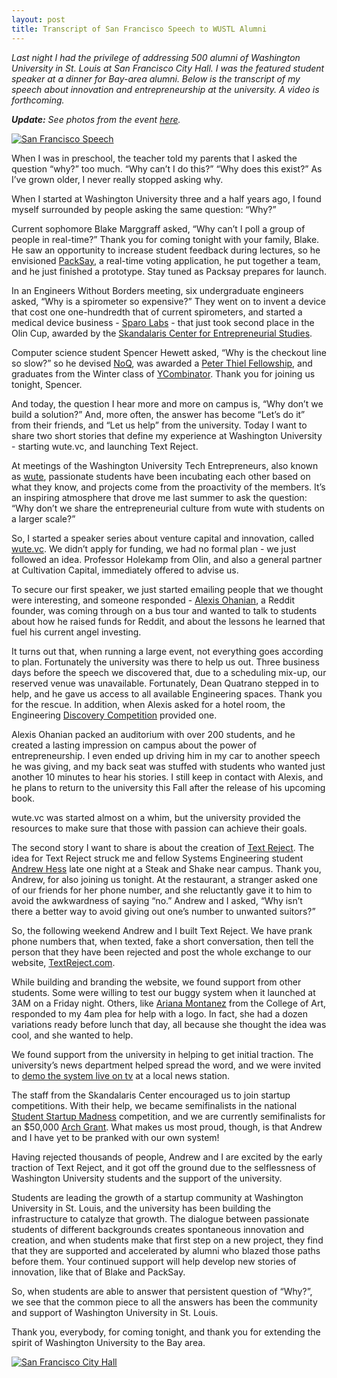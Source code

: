 ```yaml
---
layout: post
title: Transcript of San Francisco Speech to WUSTL Alumni
---
```


*Last night I had the privilege of addressing 500 alumni of Washington University in St. Louis at San Francisco City Hall. I was the featured student speaker at a dinner for Bay-area alumni. Below is the transcript of my speech about innovation and entrepreneurship at the university. A video is forthcoming.*

***Update:** See photos from the event [here](/san-francisco-speech-photos/).*


<a href="/images/sf_speech.jpg"><img src="/images/sf_speech_small.jpg" alt="San Francisco Speech"></a>


When I was in preschool, the teacher told my parents that I asked the question “why?” too much. “Why can’t I do this?” “Why does this exist?” As I’ve grown older, I never really stopped asking why. 

When I started at Washington University three and a half years ago, I found myself surrounded by people asking the same question: “Why?”

Current sophomore Blake Marggraff asked, “Why can’t I poll a group of people in real-time?” Thank you for coming tonight with your family, Blake. He saw an opportunity to increase student feedback during lectures, so he envisioned [PackSay](http://packsay.com), a real-time voting application, he put together a team, and he just finished a prototype. Stay tuned as Packsay prepares for launch.

In an Engineers Without Borders meeting, six undergraduate engineers asked, “Why is a spirometer so expensive?” They went on to invent a device that cost one one-hundredth that of current spirometers, and started a medical device business - [Sparo Labs](http://sparolabs.com) - that just took second place in the Olin Cup, awarded by the [Skandalaris Center for Entrepreneurial Studies](http://sc.wustl.edu). 

Computer science student Spencer Hewett asked, “Why is the checkout line so slow?” so he devised [NoQ](http://noq.io), was awarded a [Peter Thiel Fellowship](www.thielfellowship.org), and graduates from the Winter class of [YCombinator](http://ycombinator.com). Thank you for joining us tonight, Spencer.


And today, the question I hear more and more on campus is, “Why don’t we build a solution?” And, more often, the answer has become “Let’s do it” from their friends, and “Let us help” from the university. Today I want to share two short stories that define my experience at Washington University - starting wute.vc, and launching Text Reject. 

At meetings of the Washington University Tech Entrepreneurs, also known as [wute](http://wute.org), passionate students have been incubating each other based on what they know, and projects come from the proactivity of the members. It’s an inspiring atmosphere that drove me last summer to ask the question: “Why don’t we share the entrepreneurial culture from wute with students on a larger scale?”

So, I started a speaker series about venture capital and innovation, called [wute.vc](http//wute.vc). We didn’t apply for funding, we had no formal plan - we just followed an idea. Professor Holekamp from Olin, and also a general partner at Cultivation Capital, immediately offered to advise us. 

To secure our first speaker, we just started emailing people that we thought were interesting, and someone responded - [Alexis Ohanian](http://alexisohanian.com), a Reddit founder, was coming through on a bus tour and wanted to talk to students about how he raised funds for Reddit, and about the lessons he learned that fuel his current angel investing. 


It turns out that, when running a large event, not everything goes according to plan. Fortunately the university was there to help us out. Three business days before the speech we discovered that, due to a scheduling mix-up, our reserved venue was unavailable. Fortunately, Dean Quatrano stepped in to help, and he gave us access to all available Engineering spaces. Thank you for the rescue. In addition, when Alexis asked for a hotel room, the Engineering [Discovery Competition](http://engineering.wustl.edu/disc-comp.aspx) provided one. 

Alexis Ohanian packed an auditorium with over 200 students, and he created a lasting impression on campus about the power of entrepreneurship. I even ended up driving him in my car to another speech he was giving, and my back seat was stuffed with students who wanted just another 10 minutes to hear his stories. I still keep in contact with Alexis, and he plans to return to the university this Fall after the release of his upcoming book.

wute.vc was started almost on a whim,  but the university provided the resources to make sure that those with passion can achieve their goals. 

The second story I want to share is about the creation of [Text Reject](http://textreject.com).  The idea for Text Reject struck me and fellow Systems Engineering student [Andrew Hess](www.linkedin.com/pub/andrew-clayton-hess/20/83/4) late one night at a Steak and Shake near campus. Thank you, Andrew, for also joining us tonight. At the restaurant, a stranger asked one of our friends for her phone number, and she reluctantly gave it to him to avoid the awkwardness of saying “no.” Andrew and I asked, “Why isn’t there a better way to avoid giving out one’s number to unwanted suitors?” 


So, the following weekend Andrew and I built Text Reject. We have prank phone numbers that, when texted, fake a short conversation, then tell the person that they have been rejected and post the whole exchange to our website, [TextReject.com](http://textreject.com). 

While building and branding the website, we found support from other students. Some were willing to test our buggy system when it launched at 3AM on a Friday night. Others, like [Ariana Montanez](http://www.linkedin.com/pub/ariana-montanez/66/ba0/7a1) from the College of Art, responded to my 4am plea for help with a logo. In fact, she had a dozen variations ready before lunch that day, all because she thought the idea was cool, and she wanted to help. 

We found support from the university in helping to get initial traction. The university’s news department helped spread the word, and we were invited to [demo the system live on tv](http://www.philipithomas.com/me-on-fox-2-news-for-text-reject/) at a local news station. 

The staff from the Skandalaris Center encouraged us to join startup competitions. With their help, we became semifinalists in the national [Student Startup Madness](http://studentstartupmadness.com) competition, and we are currently semifinalists for an $50,000 [Arch Grant](http://archgrants.org). What makes us most proud, though, is that Andrew and I have yet to be pranked with our own system!

Having rejected thousands of people, Andrew and I are excited by the early traction of Text Reject, and it got off the ground due to the selflessness of Washington University students and the support of the university.

Students are leading the growth of a startup community at Washington University in St. Louis, and the university has been building the infrastructure to catalyze that growth. The dialogue between passionate students of different backgrounds creates spontaneous innovation and creation, and when students make that first step on a new project, they find that they are supported and accelerated by alumni who blazed those paths before them. Your continued support will help develop new stories of innovation, like that of Blake and PackSay.

So, when students are able to answer that persistent question of “Why?”, we see that the common piece to all the answers has been the community and support of Washington University in St. Louis. 

Thank you, everybody, for coming tonight, and thank you for extending the spirit of Washington University to the Bay area.

<a href="/images/sf_city_hall.jpg"><img src="/images/sf_city_hall_small.jpg" alt="San Francisco City Hall" /></a>
